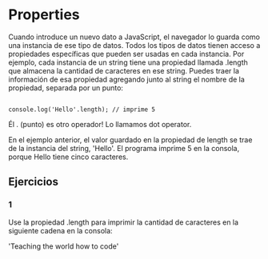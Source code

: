 # Properties

Cuando introduce un nuevo dato a JavaScript, el navegador lo guarda como una instancia de ese tipo de datos. Todos los tipos de datos tienen acceso a propiedades específicas que pueden ser usadas en cada instancia. Por ejemplo, cada instancia de un string tiene una propiedad llamada .length que almacena la cantidad de caracteres en ese string. Puedes traer la información de esa propiedad agregando junto al string el nombre de la propiedad, separada por un punto:

~~~

console.log('Hello'.length); // imprime 5

~~~

Él . (punto) es otro operador! Lo llamamos dot operator.

En el ejemplo anterior, el valor guardado en la propiedad de length se trae de la instancia del string, 'Hello'. El programa imprime 5 en la consola, porque Hello tiene cinco caracteres.

## Ejercicios

### 1

Use la propiedad .length para imprimir la cantidad de caracteres en la siguiente cadena en la consola:

'Teaching the world how to code'

